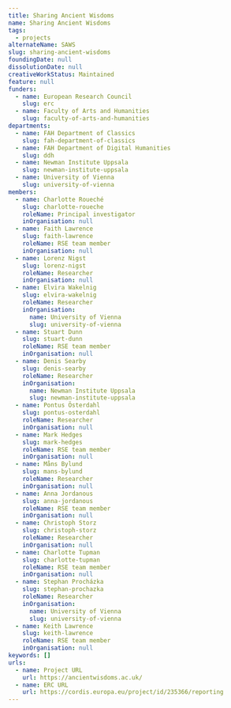 ```yaml
---
title: Sharing Ancient Wisdoms
name: Sharing Ancient Wisdoms
tags:
  - projects
alternateName: SAWS
slug: sharing-ancient-wisdoms
foundingDate: null
dissolutionDate: null
creativeWorkStatus: Maintained
feature: null
funders:
  - name: European Research Council
    slug: erc
  - name: Faculty of Arts and Humanities
    slug: faculty-of-arts-and-humanities
departments:
  - name: FAH Department of Classics
    slug: fah-department-of-classics
  - name: FAH Department of Digital Humanities
    slug: ddh
  - name: Newman Institute Uppsala
    slug: newman-institute-uppsala
  - name: University of Vienna
    slug: university-of-vienna
members:
  - name: Charlotte Roueché
    slug: charlotte-roueche
    roleName: Principal investigator
    inOrganisation: null
  - name: Faith Lawrence
    slug: faith-lawrence
    roleName: RSE team member
    inOrganisation: null
  - name: Lorenz Nigst
    slug: lorenz-nigst
    roleName: Researcher
    inOrganisation: null
  - name: Elvira Wakelnig
    slug: elvira-wakelnig
    roleName: Researcher
    inOrganisation:
      name: University of Vienna
      slug: university-of-vienna
  - name: Stuart Dunn
    slug: stuart-dunn
    roleName: RSE team member
    inOrganisation: null
  - name: Denis Searby
    slug: denis-searby
    roleName: Researcher
    inOrganisation:
      name: Newman Institute Uppsala
      slug: newman-institute-uppsala
  - name: Pontus Österdahl
    slug: pontus-osterdahl
    roleName: Researcher
    inOrganisation: null
  - name: Mark Hedges
    slug: mark-hedges
    roleName: RSE team member
    inOrganisation: null
  - name: Måns Bylund
    slug: mans-bylund
    roleName: Researcher
    inOrganisation: null
  - name: Anna Jordanous
    slug: anna-jordanous
    roleName: RSE team member
    inOrganisation: null
  - name: Christoph Storz
    slug: christoph-storz
    roleName: Researcher
    inOrganisation: null
  - name: Charlotte Tupman
    slug: charlotte-tupman
    roleName: RSE team member
    inOrganisation: null
  - name: Stephan Procházka
    slug: stephan-prochazka
    roleName: Researcher
    inOrganisation:
      name: University of Vienna
      slug: university-of-vienna
  - name: Keith Lawrence
    slug: keith-lawrence
    roleName: RSE team member
    inOrganisation: null
keywords: []
urls:
  - name: Project URL
    url: https://ancientwisdoms.ac.uk/
  - name: ERC URL
    url: https://cordis.europa.eu/project/id/235366/reporting
---
```

